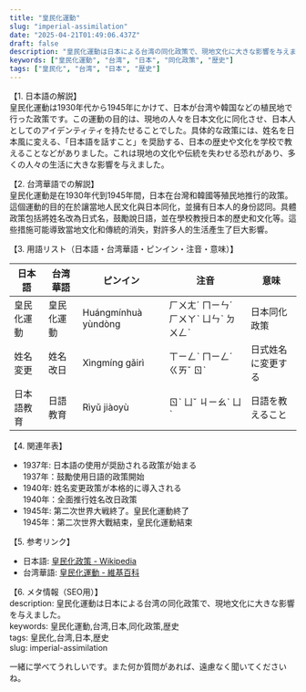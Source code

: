 ```yaml
---
title: "皇民化運動"
slug: "imperial-assimilation"
date: "2025-04-21T01:49:06.437Z"
draft: false
description: "皇民化運動は日本による台湾の同化政策で、現地文化に大きな影響を与えました。"
keywords: ["皇民化運動", "台湾", "日本", "同化政策", "歴史"]
tags: ["皇民化", "台湾", "日本", "歴史"]
---
```


【1. 日本語の解説】  
皇民化運動は1930年代から1945年にかけて、日本が台湾や韓国などの植民地で行った政策です。この運動の目的は、現地の人々を日本文化に同化させ、日本人としてのアイデンティティを持たせることでした。具体的な政策には、姓名を日本風に変える、「日本語を話すこと」を奨励する、日本の歴史や文化を学校で教えることなどがありました。これは現地の文化や伝統を失わせる恐れがあり、多くの人々の生活に大きな影響を与えました。

【2. 台湾華語での解説】  
皇民化運動是在1930年代到1945年間，日本在台灣和韓國等殖民地推行的政策。這個運動的目的在於讓當地人民文化與日本同化，並擁有日本人的身份認同。具體政策包括將姓名改為日式名，鼓勵說日語，並在學校教授日本的歷史和文化等。這些措施可能導致當地文化和傳統的消失，對許多人的生活產生了巨大影響。

【3. 用語リスト（日本語・台湾華語・ピンイン・注音・意味）】  

| 日本語      | 台湾華語         | ピンイン        | 注音      | 意味                           |
|--------------|----------------|----------------|------------|------------------------------|
| 皇民化運動  | 皇民化運動     | Huángmínhuà yùndòng | ㄏㄨㄤˊ ㄇㄧㄣˊ ㄏㄨㄚˋ ㄩㄣˋ ㄉㄨㄥˋ | 日本同化政策                |
| 姓名変更    | 姓名改日       | Xìngmíng gǎirì  | ㄒㄧㄥˋ ㄇㄧㄥˊ ㄍㄞˇ ㄖˋ | 日式姓名に変更する        |
| 日本語教育  | 日語教育       | Rìyǔ jiàoyù   | ㄖˋ ㄩˇ ㄐㄧㄠˋ ㄩˋ | 日語を教えること          |

【4. 関連年表】  
- 1937年: 日本語の使用が奨励される政策が始まる  
  1937年：鼓勵使用日語的政策開始  
- 1940年: 姓名変更政策が本格的に導入される  
  1940年：全面推行姓名改日政策  
- 1945年: 第二次世界大戦終了。皇民化運動終了  
  1945年：第二次世界大戰結束，皇民化運動結束  

【5. 参考リンク】  
- 日本語: [皇民化政策 - Wikipedia](https://ja.wikipedia.org/wiki/皇民化政策)  
- 台湾華語: [皇民化運動 - 維基百科](https://zh.wikipedia.org/wiki/皇民化運動)  

【6. メタ情報（SEO用）】  
description: 皇民化運動は日本による台湾の同化政策で、現地文化に大きな影響を与えました。  
keywords: 皇民化運動,台湾,日本,同化政策,歴史  
tags: 皇民化,台湾,日本,歴史  
slug: imperial-assimilation  

一緒に学べてうれしいです。また何か質問があれば、遠慮なく聞いてくださいね。